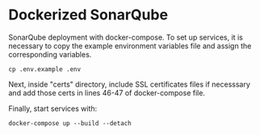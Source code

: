 # Dockerized SonarQube

SonarQube deployment with docker-compose.
To set up services, it is necessary to copy the example environment variables file and assign the corresponding variables.

    cp .env.example .env

Next, inside "certs" directory, include SSL certificates files if necesssary and add those certs in lines 46-47 of docker-compose file.

Finally, start services with:

    docker-compose up --build --detach
